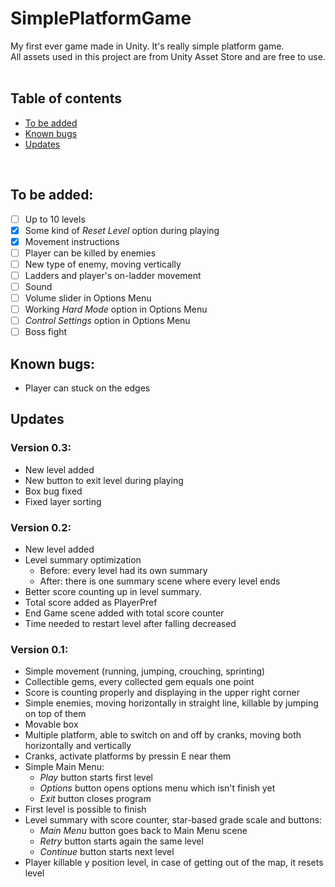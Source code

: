# **SimplePlatformGame**
My first ever game made in Unity. It's really simple platform game. <br/>
All assets used in this project are from Unity Asset Store and are free to use.
<br/>
<br/>

## **Table of contents**
<!--ts-->
   * [To be added](#to-be-added)
   * [Known bugs](#known-bugs)
   * [Updates](#updates)
<!--te-->
<br/>

## **To be added:**
- [ ] Up to 10 levels
- [x] Some kind of *Reset Level* option during playing
- [x] Movement instructions
- [ ] Player can be killed by enemies
- [ ] New type of enemy, moving vertically
- [ ] Ladders and player's on-ladder movement
- [ ] Sound
- [ ] Volume slider in Options Menu
- [ ] Working *Hard Mode* option in Options Menu
- [ ] *Control Settings* option in Options Menu
- [ ] Boss fight 

## **Known bugs:**
- Player can stuck on the edges

## **Updates**
### **Version 0.3:**
- New level added
- New button to exit level during playing
- Box bug fixed
- Fixed layer sorting

### **Version 0.2:**
- New level added
- Level summary optimization
  - Before: every level had its own summary
  - After: there is one summary scene where every level ends
- Better score counting up in level summary.
- Total score added as PlayerPref
- End Game scene added with total score counter
- Time needed to restart level after falling decreased

### **Version 0.1:**

- Simple movement (running, jumping, crouching, sprinting)
- Collectible gems, every collected gem equals one point
- Score is counting properly and displaying in the upper right corner
- Simple enemies, moving horizontally in straight line, killable by jumping on top of them
- Movable box
- Multiple platform, able to switch on and off by cranks, moving both horizontally and vertically
- Cranks, activate platforms by pressin E near them
- Simple Main Menu: 
  - *Play* button starts first level
  - *Options* button opens options menu which isn't finish yet
  - *Exit* button closes program
- First level is possible to finish
- Level summary with score counter, star-based grade scale and buttons:
  - *Main Menu* button goes back to Main Menu scene
  - *Retry* button starts again the same level
  - *Continue* button starts next level
- Player killable y position level, in case of getting out of the map, it resets level
